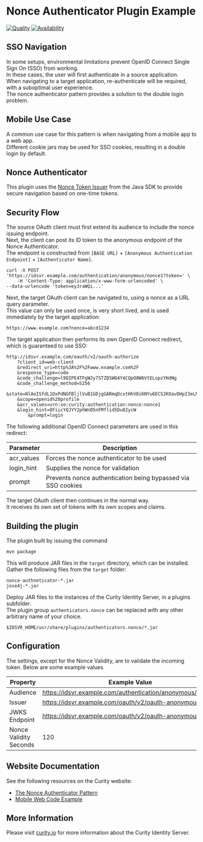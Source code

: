 # Nonce Authenticator Plugin Example

[![Quality](https://img.shields.io/badge/quality-test-yellow)](https://curity.io/resources/code-examples/status/)
[![Availability](https://img.shields.io/badge/availability-source-blue)](https://curity.io/resources/code-examples/status/)

## SSO Navigation

In some setups, environmental limitations prevent OpenID Connect Single Sign On (SSO) from working.\
In these cases, the user will first authenticate in a source application.\
When navigating to a target application, re-authenticate will be required, with a suboptimal user experience.\
The nonce authenticator pattern provides a solution to the double login problem.

## Mobile Use Case

A common use case for this pattern is when navigating from a mobile app to a web app.\
Different cookie jars may be used for SSO cookies, resulting in a double login by default.

## Nonce Authenticator

This plugin uses the [Nonce Token Issuer](https://curity.io/docs/idsvr-java-plugin-sdk/latest/se/curity/identityserver/sdk/service/NonceTokenIssuer.html) from the Java SDK to provide secure navigation based on one-time tokens.

## Security Flow

The source OAuth client must first extend its audience to include the nonce issuing endpoint.\
Next, the client can post its ID token to the anonymous endpoint of the Nonce Authenticator.\
The endpoint is constructed from `[BASE URL]` + `[Anonymous Authentication Endpoint]` + `[Authenticator Name]`.

```
curl -X POST 'https://idsvr.example.com/authentication/anonymous/nonce1?token=' \
    -H 'Content-Type: application/x-www-form-urlencoded' \
--data-urlencode 'token=eyJraWQi...'
```

Next, the target OAuth client can be navigated to, using a nonce as a URL query parameter.\
This value can only be used once, is very short lived, and is used immediately by the target application:

```text
https://www.example.com?nonce=abcd1234
```

The target application then performs its own OpenID Connect redirect, which is guaranteed to use SSO:

```text
http://idsvr.example.com/oauth/v2/oauth-authorize
    ?client_id=web-client
    &redirect_uri=http%3A%2F%2Fwww.example.com%2F
    &response_type=code
    &code_challenge=l9QIPE4TFgW2y7STZDSWQ4Y4CQpO8W6VtELopzYHdNg
    &code_challenge_method=S256
    &state=NlAoISfdL1DxPdNGFBljlVuB1GDjgGARmqDcxtHhV8iKNYu6ECS2KOavDHpI3eLN
    &scope=openid%20profile
    &acr_values=urn:se:curity:authentication:nonce:nonce1
    &login_hint=OFiicYQJYY2phWnD5nFMflid5Du82ycW
        &prompt=login
```

The following additional OpenID Connect parameters are used in this redirect:

| Parameter | Description |
| --------- | ----------- |
| acr_values | Forces the nonce authenticator to be used
| login_hint | Supplies the nonce for validation |
| prompt | Prevents nonce authentication being bypassed via SSO cookies |

The target OAuth client then continues in the normal way.\
It receives its own set of tokens with its own scopes and claims.

## Building the plugin

The plugin built by issuing the command

```
mvn package
```

This will produce JAR files in the `target` directory, which can be installed.\
Gather the following files from the `target` folder:

```text
nonce-authneticator-*.jar
jose4j-*.jar
```

Deploy JAR files to the instances of the Curity Identity Server, in a plugins subfolder.\
The plugin group `authenticators.nonce` can be replaced with any other arbitrary name of your choice.

```text
$IDSVR_HOME/usr/share/plugins/authenticators.nonce/*.jar
```

## Configuration

The settings, except for the Nonce Validity, are to validate the incoming token. Below are some example values

| Property | Example Value |
| -------- | ------------- |
| Audience | https://idsvr.example.com/authentication/anonymous/nonce1
| Issuer | https://idsvr.example.com/oauth/v2/oauth-anonymous
| JWKS Endpoint | https://idsvr.example.com/oauth/v2/oauth-anonymous/jwks
| Nonce Validity Seconds | 120 |

## Website Documentation

See the following resources on the Curity website:

- [The Nonce Authenticator Pattern](https://curity.io/resources/learn/nonce-authenticator-pattern)
- [Mobile Web Code Example](https://curity.io/resources/learn/mobile-web-integration-example/)

## More Information

Please visit [curity.io](https://curity.io/) for more information about the Curity Identity Server.